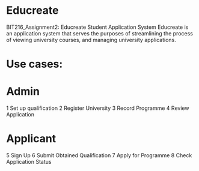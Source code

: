 # Educreate
BIT216_Assignment2: Educreate Student Application System
Educreate is an application system that serves the purposes of streamlining the process of viewing university courses, and managing university applications. 
# Use cases:

# Admin
1 Set up qualification 
2 Register University 
3 Record Programme
4 Review Application

# Applicant
5 Sign Up 
6 Submit Obtained Qualification
7 Apply for Programme
8 Check Application Status

